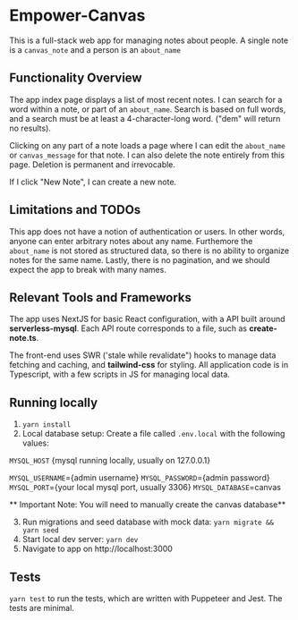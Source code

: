 # Empower-Canvas

This is a full-stack web app for managing notes about people. A single note is a `canvas_note` and a person is an `about_name`

## Functionality Overview

The app index page displays a list of most recent notes. I can search for a word within a note, or part of an `about_name`. Search is based on full words, and a search must be at least a 4-character-long word. ("dem" will return no results).

Clicking on any part of a note loads a page where I can edit the `about_name` or `canvas_message` for that note. I can also delete the note entirely from this page. Deletion is permanent and irrevocable.

If I click "New Note", I can create a new note.

## Limitations and TODOs

This app does not have a notion of authentication or users. In other words, anyone can enter arbitrary notes about any name. Furthemore the `about_name` is not stored as structured data, so there is no ability to organize notes for the same name. Lastly, there is no pagination, and we should expect the app to break with many names.

## Relevant Tools and Frameworks

The app uses NextJS for basic React configuration, with a API built around **serverless-mysql**. Each API route corresponds to a file, such as **create-note.ts**.

The front-end uses SWR ('stale while revalidate") hooks to manage data fetching and caching, and **tailwind-css** for styling. All application code is in Typescript, with a few scripts in JS for managing local data.

## Running locally

1.  `yarn install`
2.  Local database setup: Create a file called `.env.local` with the following values:

`MYSQL_HOST` {mysql running locally, usually on 127.0.0.1}

`MYSQL_USERNAME`={admin username}
`MYSQL_PASSWORD`={admin password}
`MYSQL_PORT`={your local mysql port, usually 3306}
`MYSQL_DATABASE`=canvas

** Important Note: You will need to manually create the canvas database**

3. Run migrations and seed database with mock data: `yarn migrate && yarn seed`
4. Start local dev server: `yarn dev`
5. Navigate to app on http://localhost:3000

## Tests

`yarn test` to run the tests, which are written with Puppeteer and Jest. The tests are minimal.
